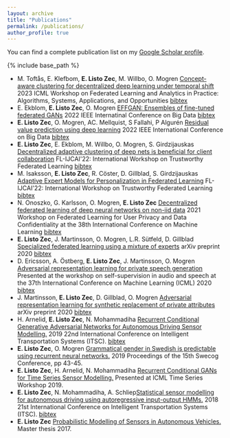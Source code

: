 ```yaml
---
layout: archive
title: "Publications"
permalink: /publications/
author_profile: true
---
```


You can find a complete publication list on my [Google Scholar profile](https://scholar.google.se/citations?user=Ft52aSsAAAAJ).

{% include base_path %}
- M. Toftås, E. Klefbom, **E. Listo Zec**, M. Willbo, O. Mogren [Concept-aware clustering for decentralized deep learning under temporal shift](https://arxiv.org/abs/2306.12768) 2023 ICML Workshop on Federated Learning and Analytics in Practice: Algorithms, Systems, Applications, and Opportunities [bibtex](/files/toftaas2023concept.html)
- E. Ekblom, **E. Listo Zec**, O. Mogren [EFFGAN: Ensembles of fine-tuned federated GANs](https://arxiv.org/abs/2206.11682) 2022 IEEE Internatinal Conference on Big Data [bibtex](/files/ekblom2022effgan.html)
- **E. Listo Zec**, O. Mogren, AC. Mellquist, S Fallahi, P Algurén [Residual value prediction using deep learning](https://ieeexplore.ieee.org/abstract/document/10021044) 2022 IEEE International Conference on Big Data [bibtex](/files/listozec2022residual)
- **E. Listo Zec**, E. Ekblom, M. Willbo, O. Mogren, S. Girdzijauskas [Decentralized adaptive clustering of deep nets is beneficial for client collaboration](https://arxiv.org/abs/2206.08839) FL-IJCAI'22: International Workshop on Trustworthy Federated Learning [bibtex](/files/zec2022decentralized.html)
- M. Isaksson, **E. Listo Zec**, R. Cöster, D. Gillblad, S. Girdzijauskas [Adaptive Expert Models for Personalization in Federated Learning](https://arxiv.org/abs/2206.07832) FL-IJCAI'22: International Workshop on Trustworthy Federated Learning [bibtex](/files/isaksson2022adaptive.html)
- N. Onoszko, G. Karlsson, O. Mogren, **E. Listo Zec** [Decentralized federated learning of deep neural networks on non-iid data](https://arxiv.org/abs/2107.08517) 2021 Workshop on Federated Learning for User Privacy and Data Confidentiality at the 38th International Conference on Machine Learning [bibtex](/files/onoszko-dfl.html)
- **E. Listo Zec**, J. Martinsson, O. Mogren, L.R. Sütfeld, D. Gillblad [Specialized federated learning using a mixture of experts](https://arxiv.org/abs/2010.02056) arXiv preprint 2020 [bibtex](/files/listozec2020federated.html)
- D. Ericsson, A. Östberg, **E. Listo Zec**, J. Martinsson, O. Mogren [Adversarial representation learning for private speech generation](https://openreview.net/forum?id=3IKKBxByalk) Presented at the workshop on self-supervision in audio and speech at the 37th International Conference on Machine Learning (ICML) 2020 [bibtex](/files/ericsson2020adversarial.html)
- J. Martinsson, **E. Listo Zec**, D. Gillblad, O. Mogren [Adversarial representation learning for synthetic replacement of private attributes](https://arxiv.org/abs/2006.08039) arXiv preprint 2020 [bibtex](/files/martinsson2020adversarial.html)
- H. Arnelid, **E. Listo Zec**, N. Mohammadiha [Recurrent Conditional Generative Adversarial Networks for Autonomous Driving Sensor Modelling.](/files/Recurrent%20Conditional%20Generative%20Adversarial%20Networks%20for%0AAutonomous%20Driving%20Sensor%20Modelling.pdf) 2019 22nd International Conference on Intelligent Transportation Systems (ITSC). [bibtex](/files/arnelid2019recurrent.html)
- **E. Listo Zec**, O. Mogren [Grammatical gender in Swedish is predictable using recurrent neural networks.](http://www.swecog.se/files/SweCog_2019.pdf) 2019 Proceedings of the 15th Swecog Conference, pp 43-45.
- **E. Listo Zec**, H. Arnelid, N. Mohammadiha [Recurrent Conditional GANs for Time Series Sensor Modelling.](http://roseyu.com/time-series-workshop/submissions/2019/timeseries-ICML19_paper_2.pdf) Presented at ICML Time Series Workshop 2019.
- **E. Listo Zec**, N. Mohammadiha, A. Schliep[Statistical sensor modelling for autonomous driving using autoregressive input-output HMMs.](/files/Statistical%20Sensor%20Modelling%20for%20Autonomous%20Driving%0AUsing%20Autoregressive%20Input-Output%20HMMs.pdf) 2018 21st International Conference on Intelligent Transportation Systems (ITSC). [bibtex](/files/listozec2018statistical.html)
- **E. Listo Zec** [Probabilistic Modelling of Sensors in Autonomous Vehicles.](https://schlieplab.org/Static/Publications/2017-EdvinListoZec-MSc.pdf) Master thesis 2017.
